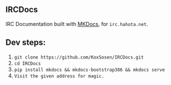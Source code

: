 ## IRCDocs

IRC Documentation built with [MKDocs](https://www.mkdocs.org/), for `irc.hahota.net`.

## Dev steps:

1. `git clone https://github.com/KoxSosen/IRCDocs.git`
2. `cd IRCDocs`
3. `pip install mkdocs && mkdocs-bootstrap386 && mkdocs serve`
4. `Visit the given address for magic.`
